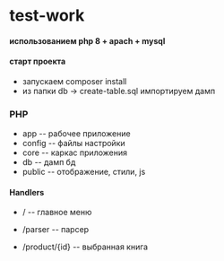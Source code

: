 # test-work

#### использованием php 8 + apach + mysql

#### старт проекта
* запускаем composer install
* из папки db -> create-table.sql импортируем дамп 

### PHP
* app      -- рабочее приложение 
* config   -- файлы настройки
* core     -- каркас приложения
* db       -- дамп бд
* public   -- отображение, стили, js

#### Handlers
* / -- главное меню

* /parser -- парсер

* /product/{id} -- выбранная книга
